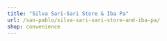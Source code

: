 ```yaml
---
title: "Silva Sari-Sari Store & Iba Pa"
url: /san-pablo/silva-sari-sari-store-and-iba-pa/
shop: convenience
---
```

